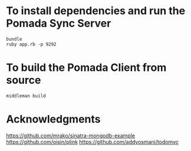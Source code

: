 # To install dependencies and run the Pomada Sync Server

    bundle
    ruby app.rb -p 9292

# To build the Pomada Client from source

    middleman build

# Acknowledgments

https://github.com/mrako/sinatra-mongodb-example
https://github.com/oisin/plink
https://github.com/addyosmani/todomvc
